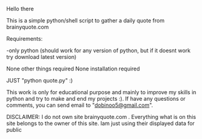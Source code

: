Hello there

This is a simple python/shell script to gather a daily quote from brainyquote.com

Requirements:

-only python (should work for any version of python, but if it doesnt work try download latest version)

None other things required
None installation required

JUST "python quote.py" :)


This work is only for educational purpose and mainly to improve my skills in python and try to make and end my projects :). If have any questions or comments, you can send email to "dobinoo5@gmail.com".


DISCLAIMER: I do not own site brainyquote.com . Everything what is on this site belongs to the owner of this site. Iam just using their displayed data for public
